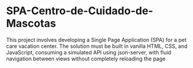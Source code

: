 # SPA-Centro-de-Cuidado-de-Mascotas
This project involves developing a Single Page Application (SPA) for a pet care vacation center. The solution must be built in vanilla HTML, CSS, and JavaScript, consuming a simulated API using json-server, with fluid navigation between views without completely reloading the page
